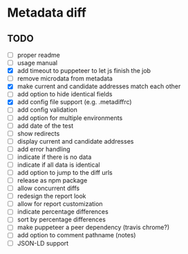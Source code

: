 # Metadata diff

## TODO

- [ ] proper readme
- [ ] usage manual
- [x] add timeout to puppeteer to let js finish the job
- [ ] remove microdata from metadata
- [x] make current and candidate addresses match each other
- [ ] add option to hide identical fields
- [x] add config file support (e.g. .metadiffrc)
- [ ] add config validation
- [ ] add option for multiple environments
- [ ] add date of the test
- [ ] show redirects
- [ ] display current and candidate addresses
- [ ] add error handling
- [ ] indicate if there is no data
- [ ] indicate if all data is identical
- [ ] add option to jump to the diff urls
- [ ] release as npm package
- [ ] allow concurrent diffs
- [ ] redesign the report look
- [ ] allow for report customization
- [ ] indicate percentage differences
- [ ] sort by percentage differences
- [ ] make puppeteer a peer dependency (travis chrome?)
- [ ] add option to comment pathname (notes)
- [ ] JSON-LD support